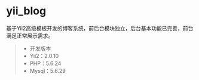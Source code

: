 # yii_blog
基于Yii2高级模板开发的博客系统，前后台模块独立，后台基本功能已完善，前台满足正常展示需求。

> * 开发版本
> * Yii2：2.0.10
> * PHP：5.6.24
> * Mysql：5.6.29
